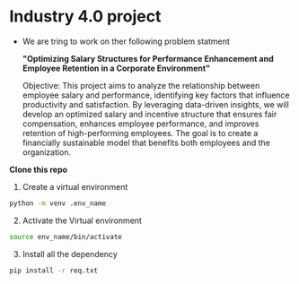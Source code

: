 # Industry 4.0 project 
- We are tring to work on ther following problem statment 

    **"Optimizing Salary Structures for Performance Enhancement and Employee Retention in a Corporate Environment"**

    Objective: This project aims to analyze the relationship between employee salary and performance, identifying key factors that influence productivity and satisfaction. By leveraging data-driven insights, we will develop an optimized salary and incentive structure that ensures fair compensation, enhances employee performance, and improves retention of high-performing employees. The goal is to create a financially sustainable model that benefits both employees and the organization.


**Clone this repo**

1. Create a virtual environment 
```bash
python -m venv .env_name
```
2. Activate the Virtual environment
```bash
source env_name/bin/activate
```
3. Install all the dependency 
```bash
pip install -r req.txt
```
